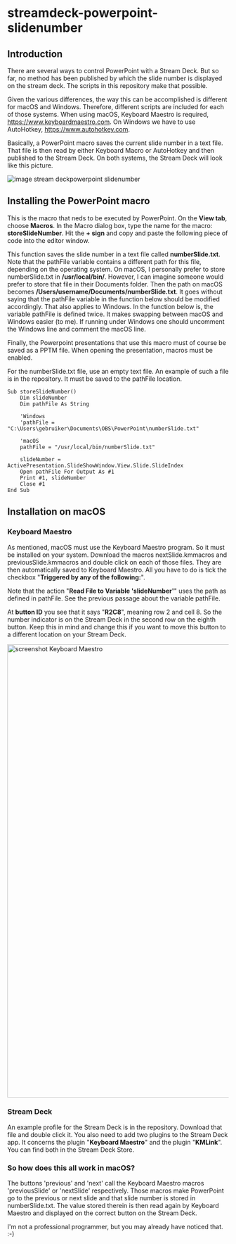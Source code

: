 # streamdeck-powerpoint-slidenumber
## Introduction
There are several ways to control PowerPoint with a Stream Deck. But so far, no method has been published by which the slide number is displayed on the stream deck. The scripts in this repository make that possible.

Given the various differences, the way this can be accomplished is different for macOS and Windows. Therefore, different scripts are included for each of those systems. When using macOS, Keyboard Maestro is required, https://www.keyboardmaestro.com. On Windows we have to use AutoHotkey, https://www.autohotkey.com.

Basically, a PowerPoint macro saves the current slide number in a text file. That file is then read by either Keyboard Macro or AutoHotkey and then published to the Stream Deck. 
On both systems, the Stream Deck will look like this picture. 

![image stream deckpowerpoint slidenumber](https://user-images.githubusercontent.com/2992051/128610860-d135c847-7085-4fdc-9766-f427daf2f761.png)

## Installing the PowerPoint macro
This is the macro that neds to be executed by PowerPoint. On the **View tab**, choose **Macros**. In the Macro dialog box, type the name for the macro: **storeSlideNumber**. Hit the **+ sign** and copy and paste the following piece of code into the editor window.

This function saves the slide number in a text file called **numberSlide.txt**.
Note that the pathFile variable contains a different path for this file, depending on the operating system. On macOS, I personally prefer to store numberSlide.txt in **/usr/local/bin/**. However, I can imagine someone would prefer to store that file in their Documents folder. Then the path on macOS becomes **/Users/username/Documents/numberSlide.txt**. It goes without saying that the pathFile variable in the function below should be modified accordingly. That also applies to Windows. In the function below is, the variable pathFile is defined twice. It makes swapping between macOS and Windows easier (to me). If running under Windows one should uncomment the Windows line and comment the macOS line.

Finally, the Powerpoint presentations that use this macro must of course be saved as a PPTM file. When opening the presentation, macros must be enabled. 

For the numberSlide.txt file, use an empty text file. An example of such a file is in the repository. It must be saved to the pathFile location.

```VBScript
Sub storeSlideNumber()
    Dim slideNumber
    Dim pathFile As String
    
    'Windows
    'pathFile = "C:\Users\gebruiker\Documents\OBS\PowerPoint\numberSlide.txt"
    
    'macOS
    pathFile = "/usr/local/bin/numberSlide.txt"
    
    slideNumber = ActivePresentation.SlideShowWindow.View.Slide.SlideIndex
    Open pathFile For Output As #1
    Print #1, slideNumber
    Close #1
End Sub
```

## Installation on macOS
### Keyboard Maestro
As mentioned, macOS must use the Keyboard Maestro program. So it must be installed on your system. Download the macros nextSlide.kmmacros and previousSlide.kmmacros and double click on each of those files. They are then automatically saved to Keyboard Maestro. All you have to do is tick the checkbox "**Triggered by any of the following:**". 

Note that the action "**Read File to Variable 'slideNumber'**" uses the path as defined in pathFile. See the previous passage about the variable pathFile. 

At **button ID** you see that it says "**R2C8**", meaning row 2 and cell 8. So the number indicator is on the Stream Deck in the second row on the eighth button. Keep this in mind and change this if you want to move this button to a different location on your Stream Deck. 

<img width="1030" alt="screenshot Keyboard Maestro" src="https://user-images.githubusercontent.com/2992051/128613031-5b544004-62de-4f2c-b003-cc83009fe263.png">

### Stream Deck
An example profile for the Stream Deck is in the repository. Download that file and double click it. You also need to add two plugins to the Stream Deck app. It concerns the plugin "**Keyboard Maestro**" and the plugin "**KMLink**". You can find both in the Stream Deck Store. 

### So how does this all work in macOS?
The buttons 'previous' and 'next' call the Keyboard Maestro macros 'previousSlide' or 'nextSlide' respectively. Those macros make PowerPoint go to the previous or next slide and that slide number is stored in numberSlide.txt. The value stored therein is then read again by Keyboard Maestro and displayed on the correct button on the Stream Deck. 

I'm not a professional programmer, but you may already have noticed that. :-)
